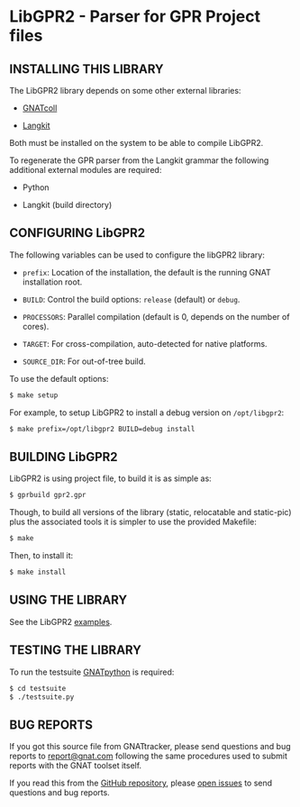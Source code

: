 LibGPR2 - Parser for GPR Project files
======================================


INSTALLING THIS LIBRARY
-----------------------

The LibGPR2 library depends on some other external libraries:

* [GNATcoll](https://github.com/AdaCore/gnatcoll-core)

* [Langkit](https://github.com/AdaCore/langkit)

Both must be installed on the system to be able to compile LibGPR2.

To regenerate the GPR parser from the Langkit grammar the following additional
external modules are required:

* Python

* Langkit (build directory)


CONFIGURING LibGPR2
-------------------

The following variables can be used to configure the libGPR2 library:

* `prefix`: Location of the installation, the default is the running GNAT
  installation root.

* `BUILD`: Control the build options: `release` (default) or `debug`.

* `PROCESSORS`: Parallel compilation (default is 0, depends on the number of
   cores).

* `TARGET`: For cross-compilation, auto-detected for native platforms.

* `SOURCE_DIR`: For out-of-tree build.

To use the default options:

```sh
$ make setup
```

For example, to setup LibGPR2 to install a debug version on `/opt/libgpr2`:

```sh
$ make prefix=/opt/libgpr2 BUILD=debug install
```


BUILDING LibGPR2
----------------

LibGPR2 is using project file, to build it is as simple as:

```sh
$ gprbuild gpr2.gpr
```

Though, to build all versions of the library (static, relocatable and
static-pic) plus the associated tools it is simpler to use the provided
Makefile:

```sh
$ make
```

Then, to install it:

```sh
$ make install
```


USING THE LIBRARY
-----------------

See the LibGPR2 [examples](examples).


TESTING THE LIBRARY
-------------------

To run the testsuite [GNATpython](https://github.com/Nikokrock/gnatpython) is
required:

```sh
$ cd testsuite
$ ./testsuite.py
```


BUG REPORTS
-----------

If you got this source file from GNATtracker, please send questions and bug
reports to report@gnat.com following the same procedures used to submit reports
with the GNAT toolset itself.

If you read this from the [GitHub repository](https://github.com/AdaCore/gpr),
please [open issues](https://github.com/AdaCore/gpr/issues) to send questions
and bug reports.
